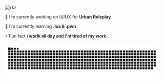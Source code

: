 ![rkz](https://github.com/DevRKZ/DevRKZ/assets/152344412/d7606794-49f9-4321-bb52-8a266c35a209)



🔭 I’m currently working on UI/UX for **Urban Roleplay**

🌱 I’m currently learning **.lua & .pwn**

⚡ Fun fact **i worlk all day and i'm tired of my work..**

<img alt="snake eating my contributions" src="https://raw.githubusercontent.com/salesp07/salesp07/output/github-contribution-grid-snake.svg" />
